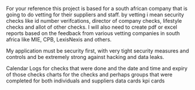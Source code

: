 For your reference this project is based for a south african company that is going to do vetting for their suppliers and staff. by vetting i mean security checks like id number verifcations, director of company checks, lifestyle checks and allot of other checks. I will also need to create pdf or excel reports based on the feedback from various vetting companies in south africa like MIE, CPB, LexisNexis and others.

My application must be security first, with very tight security measures and controls and be extremely strong against hacking and data leaks.

Calendar
Logs for checks that were done and the date and time and expiry of those checks
charts for the checks and perhaps groups that were completed for both individuals and suppliers
data cards
kpi cards
